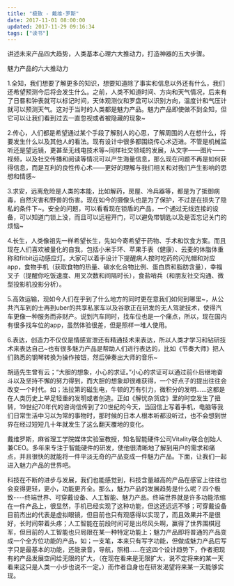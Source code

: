 ```yaml
---
title: "极致 - 戴维·罗斯"
date: 2017-11-01 08:00:00
updated: 2017-11-29 09:16:34
tags: ["读书"]
---
```

讲述未来产品四大趋势，人类基本心理六大推动力，打造神器的五大步骤。
  
  
魅力产品的六大推动力
  
1.全知，我们想要了解更多的知识，想要知道除了事实和信息以外还有什么，我们还希望预测今后将会发生什么。之前，人类不知道时间、方向和天气情况，后来有了日晷和钟表就可以标记时间，天体观测仪和罗盘可以识别方向，温度计和气压计就可以预测天气。这对于当时的人类都是魅力产品。魅力产品即使做不到全知，但它可以让我们看到过去一直忽视或者被隐藏的现象~
  
2.传心，人们都是希望通过某个手段了解别人的心思，了解周围的人在想什么，将要发生什么以及其他人的看法。现有设计中很多都围绕传心术迈进。不管是机械监听还是望远镜，更甚至无线电技术等~同样社交领域的发展，从文字——图片——视频，以及社交传播和阅读等情况可以产生海量信息，那么现在问题不再是如何获得信息，而是互利的良性传心术——更好的理解与我们相关和对我们产生影响的思想和情感~
  
3.求安，远离危险是人类的本能，比如解药，房屋、冷兵器等，都是为了抵御病毒，自然灾害和野兽的伤害。现在如今的摄像头也是为了保护，不过是在损失了隐私的条件下~。安全的问题，可以看看现在锁盾的产品，一个通过无线连接的设备，可以知道门锁上没，而且可以远程开门，可以避免带钥匙以及是否忘记关门的烦恼~
  
4.长生，人类像祖先一样希望长生，先如今寄希望于药物、手术和饮食方案。而且现在人们喜欢被量化的自我，包括小米手环、苹果手表（健康）、云麦的体脂体重称和fitbit运动感应灯。大家可以着手设计下提醒病人按时吃药的闪光帽和对应app，食物手机（获取食物的热量、碳水化合物比例、蛋白质和脂肪含量），幸福叉子（提醒你吃饭速度、用叉次数和间隔时长），食盐哨兵（和朋友社交沟通、微型投影机投影分析）。
  
5.高效运输，现如今人们在乎到了什么地方的同时更在意我们如何到哪里~，从公共汽车到的士再到uber的共享私家车以及谷歌正在研发的无人驾驶技术，使得汽车更像一种服务而非财产。说到汽车同时，找车位也是一个痛点，所以，现在国内有很多找车位的app，虽然体验很差，但是照样一堆人使用。
  
6.表达，创造力不仅仅是情感宣泄还有精通技术来表达，所以人类才学习和钻研技术来表达自己~也有很多魅力产品是帮助人们进行表达的，比如《节奏大师》把人们熟悉的钢琴转换为操作按钮，然后弹奏出大师的音乐~
  
  
胡适先生曾有云；“大胆的想象，小心的求证。”小心的求证可以通过前仆后继地奋斗以及坚持不懈的努力得到，而大胆的想象却很难获得，一个好点子的提出往往会改变一个时代。如；法拉第的磁生电，牛顿的万有引力，微积分的发明……这都是在人类历史上举足轻重的发明或者创造。正如《解忧杂货店》里的时空发生了扭转，19世纪70年代的咨询信传到了20世纪的今天，当回信上写着手机，电脑等我们日常生活中习以为常的事物时，那时候的日本人根本听都没听过，也不会想到世界在经过短短几十年就发生了这么翻天覆地的变化。  
  
戴维罗斯，麻省理工学院媒体实验室教授，知名智能硬件公司Vitality联合创始人兼CEO。多年来专注于智能硬件的研发，使他很清晰地了解到用户的需求和痛点，并且很快的就能将一件平淡无奇的产品变成一件魅力产品。下面，让我们一起进入魅力产品的世界吧。
  
科技在不断的进步与发展，我们也能感觉到，科技含量越高的产品在感官上往往也会变得更轻，更小，功能更齐全。那么，魅力产品的发展趋势是什么呢？四个极致----终端世界、可穿戴设备、人工智能、魅力产品。终端世界就是许多功能浓缩在一件产品上，很显然，手机已经实现了这种功能，但这还远远不够；可穿戴设备目前杰出的代表是虚拟眼镜，但目前也只有观感得以实现了，而且效果并不是很好，长时间带着头疼；人工智能在前段时间可是出尽风头啊，赢得了世界围棋冠军，但目前的人工智能也只局限在某一种特定功能上；魅力产品即将普通的产品变成一个全方位功能的产品，如；一支笔，本来只有写字功能，但做成魅力产品后写字只是最基本的功能，还能录音，导航，照相……在这四个设计趋势下，作者把现有的产品发展空间给无限的扩大，（在现在看来是无限扩大，说不定将来的某一天看来这只是人类一小步也说不一定。）而作者自身也在研发渴望将来某一天能够实现。